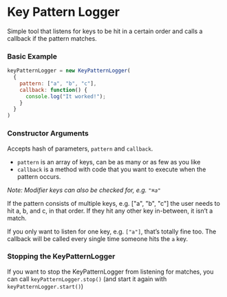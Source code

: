 Key Pattern Logger
==================

Simple tool that listens for keys to be hit in a certain order and calls a callback if the pattern matches.


### Basic Example

```javascript
keyPatternLogger = new KeyPatternLogger(
  {
    pattern: ["a", "b", "c"],
    callback: function() {
      console.log("It worked!");
    }
  }
)
```


### Constructor Arguments

Accepts hash of parameters, `pattern` and `callback`.

  - `pattern` is an array of keys, can be as many or as few as you like
  - `callback` is a method with code that you want to execute when the
    pattern occurs.

_Note: Modifier keys can also be checked for, e.g. `"⌘a"`_


If the pattern consists of multiple keys, e.g. ["a", "b", "c"] the user
needs to hit a, b, and c, in that order. If they hit any other key in-between,
it isn’t a match.

If you only want to listen for one key, e.g. `["a"]`, that’s totally
fine too. The callback will be called every single time someone hits the
`a` key.


### Stopping the KeyPatternLogger

If you want to stop the KeyPatternLogger from listening for matches,
you can call `keyPatternLogger.stop()` (and start it again with
`keyPatternLogger.start()`)
